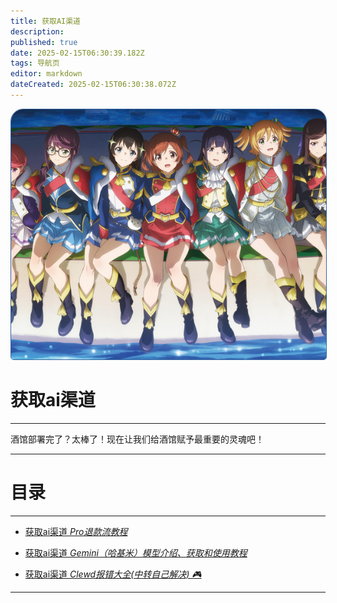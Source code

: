 ```yaml
---
title: 获取AI渠道
description: 
published: true
date: 2025-02-15T06:30:39.182Z
tags: 导航页
editor: markdown
dateCreated: 2025-02-15T06:30:38.072Z
---
```


<div id="page-root-div" style="position: relative; width: 100%; height: 50%; text-align: center;">
    <!-- 背景图片 -->
    <img src="/all_upload_files_should_in_here/sandbox_area/fangsuqi/部署墙纸.jpg" alt="封面图" id="cover-image" style="width: 100%; height: 400px; object-fit: cover; object-position: 50% 0%;filter: blur(0.7px); border-radius: 20px 20px 5px 5px; border: 1px solid rgba(52, 100, 158);">
</div>

# 获取ai渠道
---
酒馆部署完了？太棒了！现在让我们给酒馆赋予最重要的灵魂吧！

---
# 目录
---
<ul class="links-list">
  <li>
    <a href="/智识库/类脑教程/获取AI渠道/Pro退款流教程" class="is-internal-link is-valid-page">获取ai渠道
      <em>Pro退款流教程</em>
    </a>
  </li>
</ul>
<ul class="links-list">
  <li>
    <a href="/智识库/类脑教程/获取AI渠道/Gemini（哈基米）模型介绍、获取和使用教程" class="is-intaernal-link is-valid-page">获取ai渠道
      <em>Gemini（哈基米）模型介绍、获取和使用教程</em>
    </a>
  </li>
</ul>
<ul class="links-list">
  <li>
    <a href="/智识库/类脑教程/获取AI渠道/Clewd报错大全（中转自己解决）" class="is-internal-link is-valid-page">获取ai渠道
      <em>Clewd报错大全(中转自己解决) 🎮</em>
    </a>
  </li>
</ul>

---